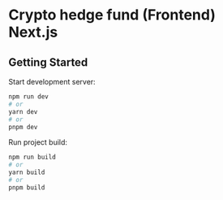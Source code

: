 # Crypto hedge fund (Frontend) Next.js

## Getting Started

Start development server:

```bash
npm run dev
# or
yarn dev
# or
pnpm dev
```

Run project build:

```bash
npm run build
# or
yarn build
# or
pnpm build
```
